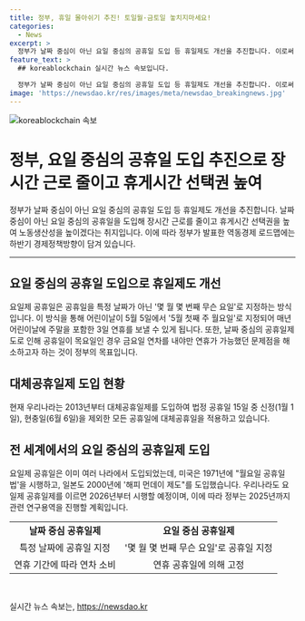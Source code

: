 ```yaml
---
title: 정부, 휴일 몰아쉬기 추진! 토일월·금토일 놓치지마세요!
categories:
  - News
excerpt: >
  정부가 날짜 중심이 아닌 요일 중심의 공휴일 도입 등 휴일제도 개선을 추진합니다. 이로써 장시간 근로를 줄이고 노동생산성을 높일 수 있을 것으로 전망됩니다. 이에 따라 어린이날이 5월 첫째 주 월요일로 지정돼 매년 주말을 포함한 3일 연휴를 보낼 수 있게 될 전망이며, 2026년부터 시행될 예정입니다. 이는 금요일 연차를 내야만 연휴가 가능했던 문제점을 해소하고, 여러 나라에서 이미 도입되고 있는 방식입니다.
feature_text: >
  ## koreablockchain 실시간 뉴스 속보입니다.

  정부가 날짜 중심이 아닌 요일 중심의 공휴일 도입 등 휴일제도 개선을 추진합니다. 이로써 장시간 근로를 줄이고 노동생산성을 높일 수 있을 것으로 전망됩니다. 이에 따라 어린이날이 5월 첫째 주 월요일로 지정돼 매년 주말을 포함한 3일 연휴를 보낼 수 있게 될 전망이며, 2026년부터 시행될 예정입니다. 이는 금요일 연차를 내야만 연휴가 가능했던 문제점을 해소하고, 여러 나라에서 이미 도입되고 있는 방식입니다.
image: 'https://newsdao.kr/res/images/meta/newsdao_breakingnews.jpg'
---
```


<p><img src="https://newsdao.kr/res/images/meta/newsdao_breakingnews.jpg" alt="koreablockchain 속보" /></p>

<h1>정부, 요일 중심의 공휴일 도입 추진으로 장시간 근로 줄이고 휴게시간 선택권 높여</h1>

<p data-ke-size="size16">정부가 날짜 중심이 아닌 요일 중심의 공휴일 도입 등 휴일제도 개선을 추진합니다. 날짜 중심이 아닌 요일 중심의 공휴일을 도입해 장시간 근로를 줄이고 휴게시간 선택권을 높여 노동생산성을 높이겠다는 취지입니다. 이에 따라 정부가 발표한 역동경제 로드맵에는 하반기 경제정책방향이 담겨 있습니다.</p>

<hr>

<h2>요일 중심의 공휴일 도입으로 휴일제도 개선</h2>

<p>요일제 공휴일은 공휴일을 특정 날짜가 아닌 '몇 월 몇 번째 무슨 요일'로 지정하는 방식입니다. 이 방식을 통해 어린이날이 5월 5일에서 '5월 첫째 주 월요일'로 지정되어 매년 어린이날에 주말을 포함한 3일 연휴를 보낼 수 있게 됩니다. 또한, 날짜 중심의 공휴일제도로 인해 공휴일이 목요일인 경우 금요일 연차를 내야만 연휴가 가능했던 문제점을 해소하고자 하는 것이 정부의 목표입니다.</p>

<h2>대체공휴일제 도입 현황</h2>

<p>현재 우리나라는 2013년부터 대체공휴일제를 도입하여 법정 공휴일 15일 중 신정(1월 1일), 현충일(6월 6일)을 제외한 모든 공휴일에 대체공휴일을 적용하고 있습니다.</p>

<h2>전 세계에서의 요일 중심의 공휴일제 도입</h2>

<p>요일제 공휴일은 이미 여러 나라에서 도입되었는데, 미국은 1971년에 "월요일 공휴일 법'을 시행하고, 일본도 2000년에 '해피 먼데이 제도"를 도입했습니다. 우리나라도 요일제 공휴일제를 이르면 2026년부터 시행할 예정이며, 이에 따라 정부는 2025년까지 관련 연구용역을 진행할 계획입니다.</p>

<table>
<tbody>
<tr>
<td style="text-align: center; height: 17px;"><b>날짜 중심 공휴일제</b></td>
<td style="text-align: center; height: 17px;"><b>요일 중심 공휴일제</b></td>
</tr>
<tr>
<td style="text-align: center; height: 17px;">특정 날짜에 공휴일 지정</td>
<td style="text-align: center; height: 17px;">'몇 월 몇 번째 무슨 요일'로 공휴일 지정</td>
</tr>
<tr>
<td style="text-align: center; height: 17px;">연휴 기간에 따라 연차 소비</td>
<td style="text-align: center; height: 17px;">연휴 공휴일에 의해 고정</td>
</tr>
</tbody>
</table>

<p data-ke-size="size16">&nbsp;</p>
실시간 뉴스 속보는, <a href="https://newsdao.kr" rel="dofollow">https://newsdao.kr</a>


